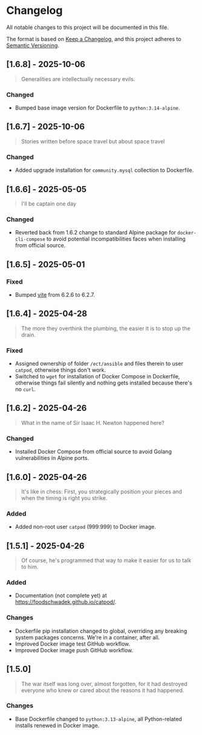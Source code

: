 # Changelog

All notable changes to this project will be documented in this file.

The format is based on [Keep a Changelog](https://keepachangelog.com/en/1.1.0/),
and this project adheres to [Semantic Versioning](https://semver.org/spec/v2.0.0.html).

## [1.6.8] - 2025-10-06

> Generalities are intellectually necessary evils.

### Changed

- Bumped base image version for Dockerfile to `python:3.14-alpine`.

## [1.6.7] - 2025-10-06

> Stories written before space travel but about space travel

### Changed

- Added upgrade installation for `community.mysql` collection to Dockerfile.

## [1.6.6] - 2025-05-05

> I'll be captain one day

### Changed

- Reverted back from 1.6.2 change to standard Alpine package for `docker-cli-compose` to avoid potential incompatibilities faces when installing from official source.

## [1.6.5] - 2025-05-01

### Fixed

- Bumped [vite](https://github.com/vitejs/vite/tree/HEAD/packages/vite) from 6.2.6 to 6.2.7.

## [1.6.4] - 2025-04-28

> The more they overthink the plumbing, the easier it is to stop up the drain.

### Fixed

- Assigned ownership of folder `/ect/ansible` and files therein to user `catpod`, otherwise things don't work.
- Switched to `wget` for installation of Docker Compose in Dockerfile, otherwise things fail silently and nothing gets installed because there's no `curl`.

## [1.6.2] - 2025-04-26

> What in the name of Sir Isaac H. Newton happened here?

### Changed

- Installed Docker Compose from official source to avoid Golang vulnerabilities in Alpine ports.

## [1.6.0] - 2025-04-26

> It's like in chess: First, you strategically position your pieces and when the timing is right you strike.

### Added

- Added non-root user `catpod` (999:999) to Docker image.

## [1.5.1] - 2025-04-26

> Of course, he's programmed that way to make it easier for us to talk to him.

### Added

- Documentation (not complete yet) at https://fpodschwadek.github.io/catpod/.

### Changes

- Dockerfile pip installation changed to global, overriding any breaking system packages concerns. We're in a container, after all.
- Improved Docker image test GitHub workflow.
- Improved Docker image push GitHub workflow.

## [1.5.0]

> The war itself was long over, almost forgotten, for it had destroyed everyone who knew or cared about the reasons it had happened.

### Changes

- Base Dockerfile changed to `python:3.13-alpine`, all Python-related installs renewed in Docker image.
